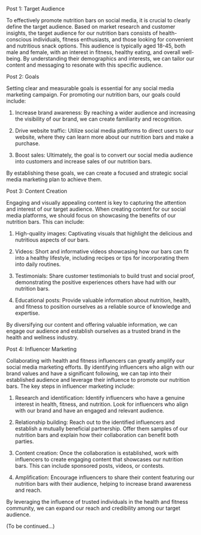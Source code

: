Post 1: Target Audience

To effectively promote nutrition bars on social media, it is crucial to clearly define the target audience. Based on market research and customer insights, the target audience for our nutrition bars consists of health-conscious individuals, fitness enthusiasts, and those looking for convenient and nutritious snack options. This audience is typically aged 18-45, both male and female, with an interest in fitness, healthy eating, and overall well-being. By understanding their demographics and interests, we can tailor our content and messaging to resonate with this specific audience.

Post 2: Goals

Setting clear and measurable goals is essential for any social media marketing campaign. For promoting our nutrition bars, our goals could include:

1. Increase brand awareness: By reaching a wider audience and increasing the visibility of our brand, we can create familiarity and recognition.

2. Drive website traffic: Utilize social media platforms to direct users to our website, where they can learn more about our nutrition bars and make a purchase.

3. Boost sales: Ultimately, the goal is to convert our social media audience into customers and increase sales of our nutrition bars.

By establishing these goals, we can create a focused and strategic social media marketing plan to achieve them.

Post 3: Content Creation

Engaging and visually appealing content is key to capturing the attention and interest of our target audience. When creating content for our social media platforms, we should focus on showcasing the benefits of our nutrition bars. This can include:

1. High-quality images: Captivating visuals that highlight the delicious and nutritious aspects of our bars.

2. Videos: Short and informative videos showcasing how our bars can fit into a healthy lifestyle, including recipes or tips for incorporating them into daily routines.

3. Testimonials: Share customer testimonials to build trust and social proof, demonstrating the positive experiences others have had with our nutrition bars.

4. Educational posts: Provide valuable information about nutrition, health, and fitness to position ourselves as a reliable source of knowledge and expertise.

By diversifying our content and offering valuable information, we can engage our audience and establish ourselves as a trusted brand in the health and wellness industry.

Post 4: Influencer Marketing

Collaborating with health and fitness influencers can greatly amplify our social media marketing efforts. By identifying influencers who align with our brand values and have a significant following, we can tap into their established audience and leverage their influence to promote our nutrition bars. The key steps in influencer marketing include:

1. Research and identification: Identify influencers who have a genuine interest in health, fitness, and nutrition. Look for influencers who align with our brand and have an engaged and relevant audience.

2. Relationship building: Reach out to the identified influencers and establish a mutually beneficial partnership. Offer them samples of our nutrition bars and explain how their collaboration can benefit both parties.

3. Content creation: Once the collaboration is established, work with influencers to create engaging content that showcases our nutrition bars. This can include sponsored posts, videos, or contests.

4. Amplification: Encourage influencers to share their content featuring our nutrition bars with their audience, helping to increase brand awareness and reach.

By leveraging the influence of trusted individuals in the health and fitness community, we can expand our reach and credibility among our target audience.

(To be continued...)
